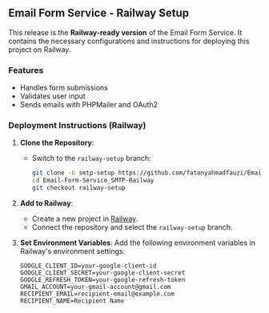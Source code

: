 ## Email Form Service - Railway Setup

This release is the **Railway-ready version** of the Email Form Service. It contains the necessary configurations and instructions for deploying this project on Railway.

### Features

- Handles form submissions
- Validates user input
- Sends emails with PHPMailer and OAuth2

### Deployment Instructions (Railway)

1. **Clone the Repository**:

   - Switch to the `railway-setup` branch:
     ```bash
     git clone -b smtp-setup https://github.com/fatonyahmadfauzi/Email-Form-Service.git Email-Form-Service_SMTP-Railway
     cd Email-Form-Service_SMTP-Railway
     git checkout railway-setup
     ```

2. **Add to Railway**:

   - Create a new project in [Railway](https://railway.app/).
   - Connect the repository and select the `railway-setup` branch.

3. **Set Environment Variables**:
   Add the following environment variables in Railway's environment settings:
   ```plaintext
   GOOGLE_CLIENT_ID=your-google-client-id
   GOOGLE_CLIENT_SECRET=your-google-client-secret
   GOOGLE_REFRESH_TOKEN=your-google-refresh-token
   GMAIL_ACCOUNT=your-gmail-account@gmail.com
   RECIPIENT_EMAIL=recipient-email@example.com
   RECIPIENT_NAME=Recipient Name
   ```
